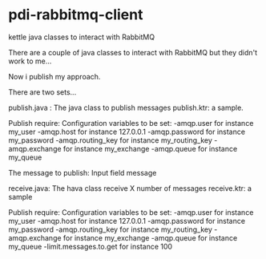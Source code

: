 # pdi-rabbitmq-client
kettle java classes to interact with RabbitMQ

There are a couple of java classes to interact with RabbitMQ but they didn't work to me...

Now i publish my approach. 

There are two sets...

publish.java : The java class to publish messages
publish.ktr: a sample.

Publish require:
Configuration variables to be set:
-amqp.user for instance my_user
-amqp.host for instance 127.0.0.1
-amqp.password for instance my_password
-amqp.routing_key for instance my_routing_key
-amqp.exchange for instance my_exchange
-amqp.queue for instance my_queue

The message to publish: Input field message 	


receive.java: The hava class receive X number of messages
receive.ktr: a sample

Publish require:
Configuration variables to be set:
-amqp.user for instance my_user
-amqp.host for instance 127.0.0.1
-amqp.password for instance my_password
-amqp.routing_key for instance my_routing_key
-amqp.exchange for instance my_exchange
-amqp.queue for instance my_queue
-limit.messages.to.get for instance 100
